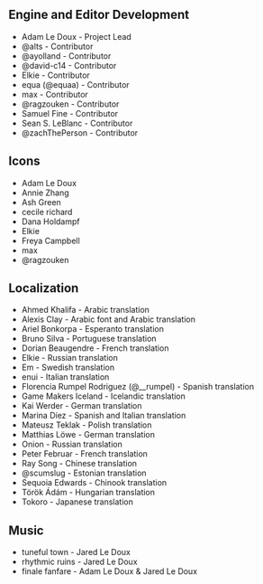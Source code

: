 ## Engine and Editor Development

- Adam Le Doux - Project Lead
- @alts - Contributor
- @ayolland - Contributor
- @david-c14 - Contributor
- Elkie - Contributor
- equa (@equaa) - Contributor
- max - Contributor
- @ragzouken - Contributor
- Samuel Fine - Contributor
- Sean S. LeBlanc - Contributor
- @zachThePerson - Contributor

## Icons

- Adam Le Doux
- Annie Zhang
- Ash Green
- cecile richard
- Dana Holdampf
- Elkie
- Freya Campbell
- max
- @ragzouken

## Localization

- Ahmed Khalifa - Arabic translation
- Alexis Clay - Arabic font and Arabic translation
- Ariel Bonkorpa - Esperanto translation
- Bruno Silva - Portuguese translation
- Dorian Beaugendre - French translation
- Elkie - Russian translation
- Em - Swedish translation
- enui - Italian translation
- Florencia Rumpel Rodriguez (@\_\_rumpel) - Spanish translation
- Game Makers Iceland - Icelandic translation
- Kai Werder - German translation
- Marina Díez - Spanish and Italian translation
- Mateusz Teklak - Polish translation
- Matthias Löwe - German translation
- Onion - Russian translation
- Peter Februar - French translation
- Ray Song - Chinese translation
- @scumslug - Estonian translation
- Sequoia Edwards - Chinook translation
- Török Ádám - Hungarian translation
- Tokoro - Japanese translation

## Music

- tuneful town - Jared Le Doux
- rhythmic ruins - Jared Le Doux
- finale fanfare - Adam Le Doux & Jared Le Doux
